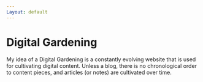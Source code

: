 ```yaml
---
Layout: default
---
```


# Digital Gardening

My idea of a Digital Gardening is a constantly evolving website that is used for cultivating digital content. Unless a blog, there is no chronological order to content pieces, and articles (or notes) are cultivated over time.
